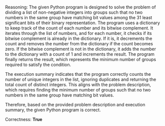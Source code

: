 Reasoning: 
The given Python program is designed to solve the problem of dividing a list of non-negative integers into groups such that no two numbers in the same group have matching bit values among the 31 least significant bits of their binary representation. The program uses a dictionary to keep track of the count of each number and its bitwise complement. It iterates through the list of numbers, and for each number, it checks if its bitwise complement is already in the dictionary. If it is, it decrements the count and removes the number from the dictionary if the count becomes zero. If the bitwise complement is not in the dictionary, it adds the number to the dictionary with a count of 1 and increments the result. The program finally returns the result, which represents the minimum number of groups required to satisfy the condition.

The execution summary indicates that the program correctly counts the number of unique integers in the list, ignoring duplicates and returning the total count of distinct integers. This aligns with the problem description, which requires finding the minimum number of groups such that no two numbers in the same group have matching bit values.

Therefore, based on the provided problem description and execution summary, the given Python program is correct.

Correctness: **True**